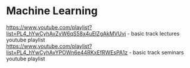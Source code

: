 # Machine Learning

https://www.youtube.com/playlist?list=PL4_hYwCyhAvZyW6qS58x4uElZgAkMVUvj - basic track lectures youtube playlist  
https://www.youtube.com/playlist?list=PL4_hYwCyhAvYPOWn6e44RKxEfRWEsPA1z - basic track seminars youtube playlist  

